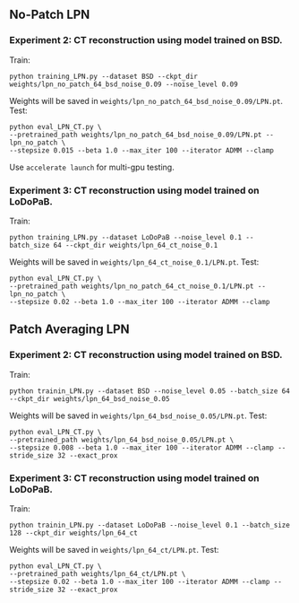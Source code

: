 ## No-Patch LPN

### Experiment 2: CT reconstruction using model trained on BSD.
Train:
```
python training_LPN.py --dataset BSD --ckpt_dir weights/lpn_no_patch_64_bsd_noise_0.09 --noise_level 0.09
```
Weights will be saved in `weights/lpn_no_patch_64_bsd_noise_0.09/LPN.pt`.
Test:
```
python eval_LPN_CT.py \
--pretrained_path weights/lpn_no_patch_64_bsd_noise_0.09/LPN.pt --lpn_no_patch \
--stepsize 0.015 --beta 1.0 --max_iter 100 --iterator ADMM --clamp
```
Use `accelerate launch` for multi-gpu testing.


### Experiment 3: CT reconstruction using model trained on LoDoPaB.
Train:
```
python training_LPN.py --dataset LoDoPaB --noise_level 0.1 --batch_size 64 --ckpt_dir weights/lpn_64_ct_noise_0.1
```
Weights will be saved in `weights/lpn_64_ct_noise_0.1/LPN.pt`.
Test:
```
python eval_LPN_CT.py \
--pretrained_path weights/lpn_no_patch_64_ct_noise_0.1/LPN.pt --lpn_no_patch \
--stepsize 0.02 --beta 1.0 --max_iter 100 --iterator ADMM --clamp
```


## Patch Averaging LPN

### Experiment 2: CT reconstruction using model trained on BSD.
Train:
```
python trainin_LPN.py --dataset BSD --noise_level 0.05 --batch_size 64 --ckpt_dir weights/lpn_64_bsd_noise_0.05
```
Weights will be saved in `weights/lpn_64_bsd_noise_0.05/LPN.pt`.
Test:
```
python eval_LPN_CT.py \
--pretrained_path weights/lpn_64_bsd_noise_0.05/LPN.pt \
--stepsize 0.008 --beta 1.0 --max_iter 100 --iterator ADMM --clamp --stride_size 32 --exact_prox
```

### Experiment 3: CT reconstruction using model trained on LoDoPaB.
Train:
```
python trainin_LPN.py --dataset LoDoPaB --noise_level 0.1 --batch_size 128 --ckpt_dir weights/lpn_64_ct
```
Weights will be saved in `weights/lpn_64_ct/LPN.pt`.
Test:
```
python eval_LPN_CT.py \
--pretrained_path weights/lpn_64_ct/LPN.pt \
--stepsize 0.02 --beta 1.0 --max_iter 100 --iterator ADMM --clamp --stride_size 32 --exact_prox
```
